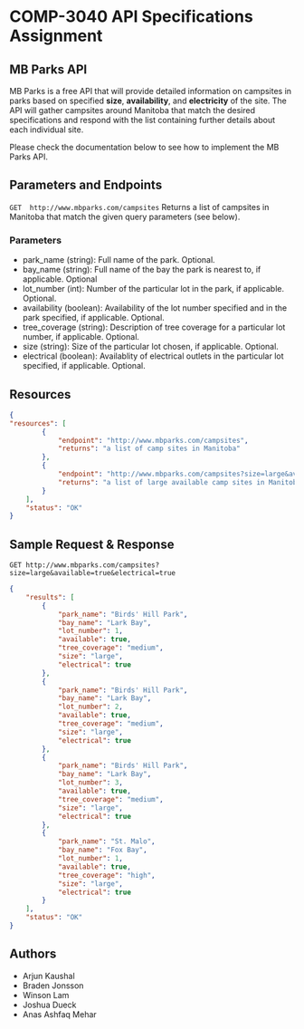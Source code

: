# COMP-3040 API Specifications Assignment

## MB Parks API

MB Parks is a free API that will provide detailed information on campsites in parks based on specified **size**, **availability**, and **electricity** of the site. The API will gather campsites around Manitoba that match the desired specifications and respond with the list containing further details about each individual site.

Please check the documentation below to see how to implement the MB Parks API.

## Parameters and Endpoints
`GET  http://www.mbparks.com/campsites`
Returns a list of campsites in Manitoba that match the given query parameters (see below).

### Parameters
* park_name (string): Full name of the park. Optional.
* bay_name (string): Full name of the bay the park is nearest to, if applicable. Optional
* lot_number (int): Number of the particular lot in the park, if applicable. Optional.
* availability (boolean): Availability of the lot number specified and in the park specified, if applicable. Optional.
* tree_coverage (string): Description of tree coverage for a particular lot number, if applicable. Optional.
* size (string): Size of the particular lot chosen, if applicable. Optional.
* electrical (boolean): Availablity of electrical outlets in the particular lot specified, if applicable. Optional.

## Resources

```json
{
"resources": [
		{
			"endpoint": "http://www.mbparks.com/campsites",
			"returns": "a list of camp sites in Manitoba"
		},
		{
			"endpoint": "http://www.mbparks.com/campsites?size=large&available=true&electrical=true",
			"returns": "a list of large available camp sites in Manitoba with electricity"
		}
	],
	"status": "OK"
}
```

## Sample Request & Response

`GET http://www.mbparks.com/campsites?size=large&available=true&electrical=true`

```json
{
	"results": [
		{
			"park_name": "Birds' Hill Park",
			"bay_name": "Lark Bay",
			"lot_number": 1,
			"available": true,
			"tree_coverage": "medium",
			"size": "large",
			"electrical": true
		},
		{
			"park_name": "Birds' Hill Park",
			"bay_name": "Lark Bay",
			"lot_number": 2,
			"available": true,
			"tree_coverage": "medium",
			"size": "large",
			"electrical": true
		},
		{
			"park_name": "Birds' Hill Park",
			"bay_name": "Lark Bay",
			"lot_number": 3,
			"available": true,
			"tree_coverage": "medium",
			"size": "large",
			"electrical": true
		},
		{
			"park_name": "St. Malo",
			"bay_name": "Fox Bay",
			"lot_number": 1,
			"available": true,
			"tree_coverage": "high",
			"size": "large",
			"electrical": true
		}
	],
	"status": "OK"
}
```

## Authors

- Arjun Kaushal
- Braden Jonsson
- Winson Lam
- Joshua Dueck
- Anas Ashfaq Mehar

